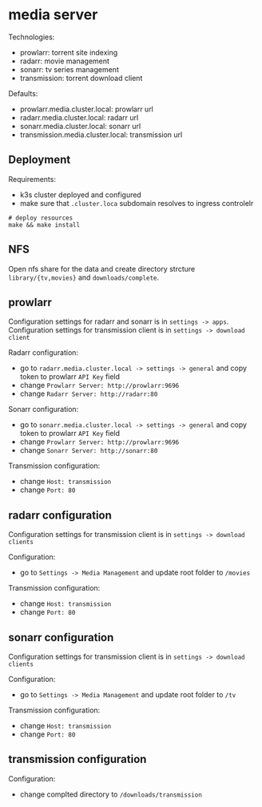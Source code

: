 # media server

Technologies:
- prowlarr: torrent site indexing
- radarr: movie management
- sonarr: tv series management
- transmission: torrent download client

Defaults:
- prowlarr.media.cluster.local: prowlarr url
- radarr.media.cluster.local: radarr url
- sonarr.media.cluster.local: sonarr url
- transmission.media.cluster.local: transmission url


## Deployment

Requirements:
- k3s cluster deployed and configured
- make sure that `.cluster.loca` subdomain resolves to ingress controlelr

```
# deploy resources
make && make install
```

## NFS
Open nfs share for the data and create directory strcture `library/{tv,movies}` and `downloads/complete`.

## prowlarr

Configuration settings for radarr and sonarr is in `settings -> apps`.
Configuration settings for transmission client is in `settings -> download client`

Radarr configuration:
- go to `radarr.media.cluster.local -> settings -> general` and copy token to prowlarr `API Key` field
- change `Prowlarr Server: http://prowlarr:9696`
- change `Radarr Server: http://radarr:80`

Sonarr configuration:
- go to `sonarr.media.cluster.local -> settings -> general` and copy token to prowlarr `API Key` field
- change `Prowlarr Server: http://prowlarr:9696`
- change `Sonarr Server: http://sonarr:80`

Transmission configuration:
- change `Host: transmission`
- change `Port: 80`

## radarr configuration
Configuration settings for transmission client is in `settings -> download clients`

Configuration:
- go to `Settings -> Media Management` and update root folder to `/movies`

Transmission configuration:
- change `Host: transmission`
- change `Port: 80`


## sonarr configuration
Configuration settings for transmission client is in `settings -> download clients`

Configuration:
- go to `Settings -> Media Management` and update root folder to `/tv`

Transmission configuration:
- change `Host: transmission`
- change `Port: 80`


## transmission configuration
Configuration:
- change complted directory to `/downloads/transmission`

